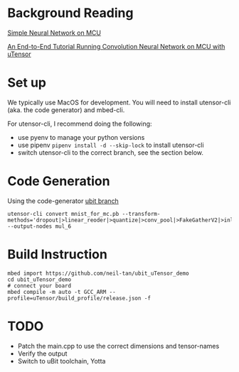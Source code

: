 # Background Reading
[Simple Neural Network on MCU](https://blog.hackster.io/simple-neural-network-on-mcus-a7cbd3dc108c)

[An End-to-End Tutorial Running Convolution Neural Network on MCU with uTensor](https://towardsdatascience.com/simple-cnn-on-mcu-with-utensor-372265ecc5b4)


# Set up
We typically use MacOS for development. You will need to install utensor-cli (aka. the code generator) and mbed-cli.

For utensor-cli, I recommend doing the following:
- use pyenv to manage your python versions
- use pipenv `pipenv install -d --skip-lock` to install utensor-cli
- switch utensor-cli to the correct branch, see the section below.

# Code Generation
Using the code-generator [ubit branch](https://github.com/uTensor/utensor_cgen/tree/ubit)
```
utensor-cli convert mnist_for_mc.pb --transform-methods='dropout|>linear_reoder|>quantize|>conv_pool|>FakeGatherV2|>inline|>biasAdd|>remove_id_op|>refcnt' --output-nodes mul_6
```


# Build Instruction
```
mbed import https://github.com/neil-tan/ubit_uTensor_demo
cd ubit_uTensor_demo
# connect your board
mbed compile -m auto -t GCC_ARM --profile=uTensor/build_profile/release.json -f
```

# TODO
- Patch the main.cpp to use the correct dimensions and tensor-names
- Verify the output
- Switch to uBit toolchain, Yotta